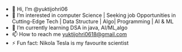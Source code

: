 - 👋 Hi, I’m @yuktijohri06
- 👀 I’m interested in computer Science | Seeking job Opportunities in Cutting-Edge Tech | Data Structure | Algo| Programming | AI & ML
- 🌱 I’m currently learning DSA in java, AI/ML,algo
- 📫 How to reach me yuktijohri0618@gmail.com
- ⚡ Fun fact: Nikola Tesla is my favourite scientist

<!---
yuktijohri06/yuktijohri06 is a ✨ special ✨ repository because its `README.md` (this file) appears on your GitHub profile.
You can click the Preview link to take a look at your changes.
--->
